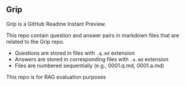 ## Grip
Grip is a GitHub Readme Instant Preview.

This repo contain question and answer pairs in markdown files that are related to the Grip repo. 
- Questions are stored in files with `.q.md` extension
- Answers are stored in corresponding files with `.a.md` extension
- Files are numbered sequentially (e.g., 0001.q.md, 0001.a.md)

This repo is for RAG evaluation purposes

